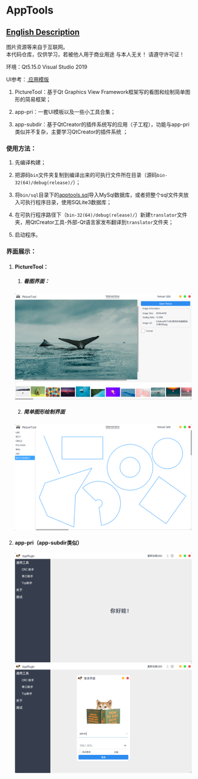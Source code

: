 # AppTools  

## [English Description](README_en.md)  

图片资源等来自于互联网。  
本代码仓库，仅供学习，若被他人用于商业用途 与本人无关！ 请遵守许可证！  



环境：Qt5.15.0	Visual Studio 2019  

UI参考：[ 应用模版 ](https://github.com/xtuer/template-app/tree/master/template-qt "xtuer/template-app")  

1. PictureTool：基于Qt  Graphics View Framework框架写的看图和绘制简单图形的简易框架；  

2. app-pri：一套UI模板以及一些小工具合集；    

3. app-subdir：基于QtCreator的插件系统写的应用（子工程），功能与app-pri类似并不复杂，主要学习QtCreator的插件系统 ； 

   

### 使用方法：  

1. 先编译构建；  

2. 把源码`bin`文件夹复制到编译出来的可执行文件所在目录（源码`bin-32(64)/debug(release)/`）；  

3. 将`bin/sql`目录下的[apptools.sql](bin/sql/apptools.sql)导入MySql数据库，或者把整个sql文件夹放入可执行程序目录，使用SQLite3数据库；  

4. 在可执行程序路径下（`bin-32(64)/debug(release)/`）新建`translator`文件夹，用QtCreator工具-外部-Qt语言家发布翻译到`translator`文件夹；  

5. 启动程序。  

   

### 界面展示：  

1. #### PictureTool：  

   1. ##### 看图界面：  
   
   <div align=center><img src="PictureTool/doc/ImageView.png"></div>  
   
   2. ##### 简单图形绘制界面  

   <div align=center><img src="PictureTool/doc/DrawScene.png"></div>  
   
2. #### app-pri（app-subdir类似）  
   
   <div align=center><img src="app-subdir/doc/MainWindow.png"></div>  
   
   <div align=center><img src="app-subdir/doc/LoginWidget.png"></div>  
   